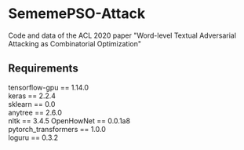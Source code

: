 # SememePSO-Attack
Code and data of the ACL 2020 paper "Word-level Textual Adversarial Attacking as Combinatorial Optimization"
## Requirements
tensorflow-gpu == 1.14.0   
keras == 2.2.4   
sklearn == 0.0  
anytree == 2.6.0  
nltk == 3.4.5
OpenHowNet == 0.0.1a8  
pytorch_transformers == 1.0.0  
loguru == 0.3.2
